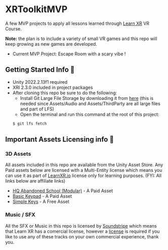 # XRToolkitMVP
A few MVP projects to apply all lessons learned through [Learn XR](https://www.learnxr.io) VR Course. 

**Note:** the plan is to include a variety of small VR games and this repo will keep growing as new games are developed.

* Current MVP Project: Escape Room with a scary vibe !

## Getting Started Info 📢
* Unity 2022.2.13f1 required
* XRI 2.3.0 included in project packages
* After cloning this repo be sure to do the following:
    * Install Git Large File Storage by downloading it from [here](https://git-lfs.com) (this is needed since Assets/Audio and Assets/ThirdParty are all large files and part of LFS)
    * Open the terminal and run this command at the root of this project:
    ```bash
    $ git lfs fetch
    ```

## Important Assets Licensing info 📜

### 3D Assets
All assets included in this repo are available from the Unity Asset Store. Any Paid assets below are licensed with a Multi-Entity license which means you can use it as part of [LearnXR.io](https://learnxr.io) license only for learning purposes. (FYI: All links below are affiliate links)

- [HQ Abandoned School (Modular)](https://assetstore.unity.com/packages/3d/environments/urban/hq-abandoned-school-modular-106665?aid=1101l7LXo) - A Paid Asset
- [Basic Keypad](https://assetstore.unity.com/packages/3d/environments/sci-fi/basic-keypad-245342?aid=1101l7LXo) - A Paid Asset
- [Simple Keys](https://assetstore.unity.com/packages/3d/props/tools/simple-keys-231162?aid=1101l7LXo) - A Free Asset

### Music / SFX
All the SFX or Music in this repo is licensed by [Soundstripe](https://app.soundstripe.com) which means that Learn XR has a comercial license, however a [license](https://www.soundstripe.com/?fpr=signup#pricing) is required if you like to use any of these tracks on your own commercial experience, thank you.